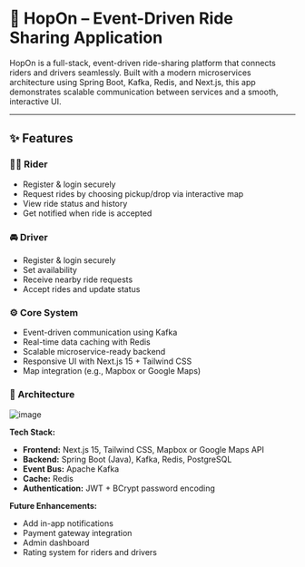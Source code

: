 # 🚗 HopOn – Event-Driven Ride Sharing Application

HopOn is a full-stack, event-driven ride-sharing platform that connects riders and drivers seamlessly. Built with a modern microservices architecture using Spring Boot, Kafka, Redis, and Next.js, this app demonstrates scalable communication between services and a smooth, interactive UI.

---

## ✨ Features

### 🧑‍💼 Rider
- Register & login securely
- Request rides by choosing pickup/drop via interactive map
- View ride status and history
- Get notified when ride is accepted

### 🚘 Driver
- Register & login securely
- Set availability
- Receive nearby ride requests
- Accept rides and update status

### ⚙️ Core System
- Event-driven communication using Kafka
- Real-time data caching with Redis
- Scalable microservice-ready backend
- Responsive UI with Next.js 15 + Tailwind CSS
- Map integration (e.g., Mapbox or Google Maps)

### 📐 Architecture
![image](https://github.com/user-attachments/assets/b5d7d594-90d5-4cc7-8440-a33ce9f13bc0)


**Tech Stack:**
- **Frontend:** Next.js 15, Tailwind CSS, Mapbox or Google Maps API
- **Backend:** Spring Boot (Java), Kafka, Redis, PostgreSQL
- **Event Bus:** Apache Kafka
- **Cache:** Redis
- **Authentication:** JWT + BCrypt password encoding

**Future Enhancements:**
- Add in-app notifications
- Payment gateway integration
- Admin dashboard
- Rating system for riders and drivers



